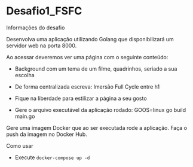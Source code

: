 # Desafio1_FSFC

Informações do desafio

Desenvolva uma aplicação utilizando Golang que disponibilizará um servidor web na porta 8000.


Ao acessar deveremos ver uma página com o seguinte conteúdo:

- Background com um tema de um filme, quadrinhos, seriado a sua escolha

- De forma centralizada escreva: Imersão Full Cycle entre h1

- Fique na liberdade para estilizar a página a seu gosto

- Gere o arquivo executável da aplicação rodado: GOOS=linux go build main.go


Gere uma imagem Docker que ao ser executada rode a aplicação. Faça o push da imagem no Docker Hub.

Como usar

 - Execute `docker-compose up -d`
